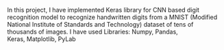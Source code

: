 In this project, I have implemented Keras library for CNN based digit recognition model to recognize handwritten digits from a MNIST (Modified National Institute of Standards and Technology) dataset of tens of thousands of images. I have used Libraries:
  Numpy,
  Pandas,  
  Keras,
  Matplotlib,
  PyLab
